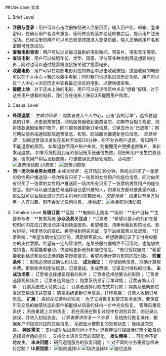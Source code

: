 ##Use case 文本

 1. Brief Level
 - **注册与登录**：用户可以点击注册按钮进入注册页面，输入用户名、邮箱、登录密码，在确认用户名没有重复、密码符合规范并验证邮箱之后，提示用户注册成功。已经注册的用户可以点击登录按钮进入登录页面，输入正确的用户名和密即可登录成功。
 - **查看电影咨询**：用户可以浏览每日最新的电影新闻、预告片、电影音乐等等。
 - **查询电影**：用户可以按照年份、类型、国家、评分等多种类别筛选想要的电影；同时也可以通过搜索框直接按关键字搜索电影。
 - **收藏电影**：用户可以在每部电影对应的界面中点击收藏按钮，这些收藏的电影可以在个人中心->我的收藏中看到；同时我们也提供浏览历史功能，用户可以在个人中心->浏览历史中查看最近浏览的电影，以便快捷查看。
 - **提醒上映**：对于还未上映的电影，用户可以在详情页中点击“想看”按钮，对于这些用户想看的电影，我们会在电影上映前3天提醒用户购票。

 2. Casual Level
 - **处理退票**：
*主成功场景*：
购票者进入个人中心，点击“我的订单”，选择要退票的订单，点击退票按钮，网站服务器收到退票请求，如果符合相关规定，则将钱款退回给用户账户，同时服务器更新订单信息，订单显示为“已退票”；同时网站服务端通知影院退票信息，影院、网站服务器更新座位信息。
*交替场景*：
如果退票请求发生在影片开始前30分钟，则不允许用户退票，告知用户不能退票的原因。
如果退款至用户账户失败，则提醒用户更换退款账户，重新发起退款。
如果系统检测到与外部记账系统通信失败，则告知用户发生位置错误，请求用户稍后发起退票，将该错误发送给管理员。
*活动图*：
![退票活动图][1]
*UI原型*：
![退票UI原型][2]
 - **同一场次单身男女推荐**
*主成功场景*：
在开场前30分钟，系统向只买了一张票的男性用户推送同一场次所有只买了一张票的女性用户的座位信息，同时向所有只买了一张票的女性用户推送同一场次所有只买了一张票的男性用户的座位信息。用户可以通过座位号选择自己感兴趣的人，如果双方都对彼此感兴趣，那么就可以互相发送对方的手机号码/邮箱账号。
*交替场景*：
如果只有单方对另一人有兴趣，则不会发送任何消息。
*活动图*：
![单身配对活动图][3]
 3. Detailed Level
**处理订票**
**范围：**电影网上购票
**级别：**用户目标
**主要参与者：**售票系统
**涉众及其关注点：**
*订票者：*希望以最小的代价在最短时间内完成订票活动并得到快速服务。希望便捷、清晰地看到影院地点、影片排期、特定场次的空位。希望得到购买凭证，便于后续取票以及退票。
*订票系统：*希望准确地记录交易，满足顾客要求。希望确保记录了支付授权服务的支付票据。希望有一定的容错性，在某些服务器构件不可用时，也能够完成销售。希望能够自动、快速地更新账务和座位信息。
*支付授权服务：*希望接收到格式和协议正确的数字授权请求。希望准确计算对影院的应付款。
**前置条件：**：影院必须经过确认和认证。
**成功保证：**：存储销售信息。准确计算服务费。更新账务和座位信息。记录提成。生成票据。记录支付授权的批准。
**主成功场景：**
订票者选择想要观看的影片；
订票者选择想要去的影院；
订票者选择观影场次；
订票者选择座位；
购票系统显示订单详情；
订票者确认订单；
订票系统进入付款页面；
订票者选择付款方式并付款；
购票系统向影院发送交易请求并交易；
购票系统更新订单信息，打印票据；
订票人收到订单信息。
**扩展：**
*系统在任意时刻失败：*
为了支持恢复和更正账务处理，要保证所有交易的敏感状态和事件都能够从场景的任何一步中完全恢复。
管理员重启系统；
系统重建上次的状态；
若在系统在恢复过程中检测到异常，则记录此错误，并进入初始状态。
*订票者要求恢复一个交易：*
系统执行恢复操作，根据客户ID提取对应的交易信息；
系统显示被恢复的交易状态；
继续这次交易。
**特殊需求：**
支付成功后出票时间小于5s;
选择座位时根据待订票个数自动选择最合适的座位；
支持文本语言显示的国际化。
**发生频率：**：可能会不断地发生。
**未决问题：**
研究远程服务的恢复问题；
针对不同的业务需要怎样进行定制？
**UI原型图：**
![影院选择UI][4]
![场次选择UI][5]
![座位选择][6]


  [1]: https://raw.githubusercontent.com/HYPJUDY/movie-ticket-and-service-website/master/assets/images/%E5%A4%84%E7%90%86%E9%80%80%E7%A5%A8_%E6%B4%BB%E5%8A%A8%E5%9B%BE.PNG
  [2]: https://raw.githubusercontent.com/HYPJUDY/movie-ticket-and-service-website/master/assets/images/%E9%80%80%E7%A5%A8_UI%E5%8E%9F%E5%9E%8B.png
  [3]: https://raw.githubusercontent.com/HYPJUDY/movie-ticket-and-service-website/master/assets/images/%E5%8D%95%E8%BA%AB%E4%BA%A4%E5%8F%8B_%E6%B4%BB%E5%8A%A8%E5%9B%BE.png
  [4]: https://raw.githubusercontent.com/HYPJUDY/movie-ticket-and-service-website/master/assets/images/%E5%BD%B1%E9%99%A2%E9%80%89%E6%8B%A9_UI.jpg
  [5]: https://raw.githubusercontent.com/HYPJUDY/movie-ticket-and-service-website/master/assets/images/%E5%9C%BA%E6%AC%A1%E9%80%89%E6%8B%A9_UI.jpg
  [6]: https://raw.githubusercontent.com/HYPJUDY/movie-ticket-and-service-website/master/assets/images/%E5%BA%A7%E4%BD%8D%E9%80%89%E6%8B%A9_UI.png
